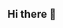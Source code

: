 ## Hi there 👋

<!--
**DiogoAlves0/DiogoAlves0** is a ✨ _special_ ✨ repository because its `README.md` (this file) appears on your GitHub profile.

Here are some ideas to get you started:

![](ttps://media1.tenor.com/m/7GyHsInT8uoAAAAd/naruto.gif)
